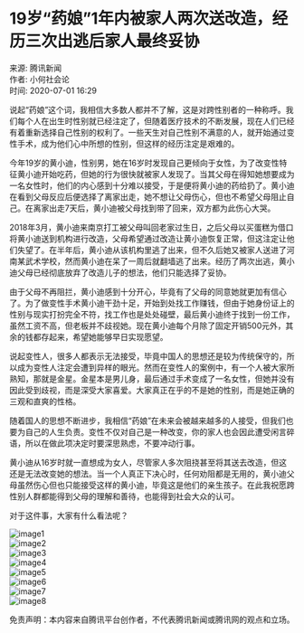 # 19岁“药娘”1年内被家人两次送改造，经历三次出逃后家人最终妥协

来源: 腾讯新闻  
作者: 小何社会论  
时间: 2020-07-01 16:29

说起“药娘”这个词，我相信大多数人都并不了解，这是对跨性别者的一种称呼。我们每个人在出生时性别就已经注定了，但随着医疗技术的不断发展，现在人们已经有着重新选择自己性别的权利了。一些天生对自己性别不满意的人，就开始通过变性手术，成为他们心中所想的性别，但这样的经历注定是艰难的。

今年19岁的黄小迪，性别男，她在16岁时发现自己更倾向于女性，为了改变性特征黄小迪开始吃药，但她的行为很快就被家人发现了。当其父母在得知她想要成为一名女性时，他们的内心感到十分难以接受，于是便将黄小迪的药给扔了。黄小迪在看到父母反应后便选择了离家出走，她不想让父母伤心，但也不希望父母阻止自己。在离家出走7天后，黄小迪被父母找到带了回来，双方都为此伤心大哭。

2018年3月，黄小迪来南京打工被父母叫回老家过生日，之后父母以买蛋糕为借口将黄小迪送到机构进行改造，父母希望通过改造让黄小迪恢复正常，但这注定让他们失望了。在半年后，黄小迪从该机构里逃了出来，但不久后她又被家人送进了河南某武术学校，然而黄小迪在呆了一周后就翻墙逃了出来。经历了两次出逃，黄小迪父母已经彻底放弃了改造儿子的想法，他们只能选择了妥协。

由于父母不再阻拦，黄小迪感到十分开心，毕竟有了父母的同意她就更加有信心了。为了做变性手术黄小迪干劲十足，开始到处找工作赚钱，但由于她身份证上的性别与现实打扮完全不符，找工作也是处处碰壁，最后黄小迪终于找到一份工作，虽然工资不高，但老板并不歧视她。现在黄小迪每个月除了固定开销500元外，其余的钱都存起来，希望她能够早日实现愿望。

说起变性人，很多人都表示无法接受，毕竟中国人的思想还是较为传统保守的，所以成为变性人注定会遭到异样的眼光。然而在变性人的案例中，有一个人被大家所熟知，那就是金星。金星本是男儿身，最后通过手术变成了一名女性，但她并没有因此受到歧视，而是深受大家喜爱。大家真正在乎的不是她的性别，而是她正确的三观和直爽的性格。

随着国人的思想不断进步，我相信“药娘”在未来会被越来越多的人接受，但我们也要为自己的人生负责。变性不仅对自己是一种改变，你的家人也会因此遭受闲言碎语，所以在做此项决定时要深思熟虑，不要冲动行事。

黄小迪从16岁时就一直想成为女人，尽管家人多次阻挠甚至将其送去改造，但这还是无法改变她的想法。当一个人真正下决心时，任何劝阻都是无用的，黄小迪父母虽然伤心但也只能接受这样的黄小迪，毕竟这是他们的亲生孩子。在此我祝愿跨性别人群都能得到父母的理解和善待，也能得到社会大众的认可。

对于这件事，大家有什么看法呢？

![image1](http://inews.gtimg.com/newsapp_bt/0/12018663258/641)  
![image2](http://inews.gtimg.com/newsapp_bt/0/12018664716/641)  
![image3](http://inews.gtimg.com/newsapp_bt/0/12018665031/641)  
![image4](http://inews.gtimg.com/newsapp_bt/0/12018666864/641)  
![image5](http://inews.gtimg.com/newsapp_bt/0/12018668287/641)  
![image6](http://inews.gtimg.com/newsapp_bt/0/12018668723/641)  
![image7](http://inews.gtimg.com/newsapp_bt/0/12018669573/641)  
![image8](http://inews.gtimg.com/newsapp_bt/0/12018670631/641)

免责声明：本内容来自腾讯平台创作者，不代表腾讯新闻或腾讯网的观点和立场。
<!-- tcd_original_link https://new.qq.com/rain/a/20200701A0K1BN00?pc -->
